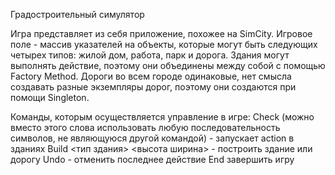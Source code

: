 Градостроительный симулятор

Игра представляет из себя приложение, похожее на SimCity. Игровое поле - массив указателей на объекты, которые могут быть следующих четырех типов: жилой дом, работа, парк и дорога. Здания могут выполнять действие, поэтому они объединены между собой с помощью Factory Method. Дороги во всем городе одинаковые, нет смысла создавать разные экземпляры дорог, поэтому они создаются при помощи Singleton.

Команды, которым осуществляется управление в игре:
Check (можно вместо этого слова использовать любую последовательность символов, не являющуюся другой командой) - запускает action в зданиях
Build <тип здания> <высота ширина> - построить здание или дорогу
Undo - отменить последнее действие
End завершить игру
